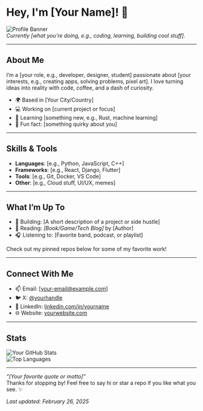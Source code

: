 # Hey, I'm [Your Name]! 👋

![Profile Banner](https://via.placeholder.com/1200x300.png?text=Welcome+to+My+GitHub)  
*Currently [what you're doing, e.g., coding, learning, building cool stuff].*

---

## About Me

I’m a [your role, e.g., developer, designer, student] passionate about [your interests, e.g., creating apps, solving problems, pixel art]. I love turning ideas into reality with code, coffee, and a dash of curiosity.

- 🌍 Based in [Your City/Country]
- 💻 Working on [current project or focus]
- 🌱 Learning [something new, e.g., Rust, machine learning]
- 🎉 Fun fact: [something quirky about you]

---

## Skills & Tools

- **Languages**: [e.g., Python, JavaScript, C++]
- **Frameworks**: [e.g., React, Django, Flutter]
- **Tools**: [e.g., Git, Docker, VS Code]
- **Other**: [e.g., Cloud stuff, UI/UX, memes]

---

## What I’m Up To

- 🔨 Building: [A short description of a project or side hustle]
- 📖 Reading: *[Book/Game/Tech Blog]* by [Author]
- 🎧 Listening to: [Favorite band, podcast, or playlist]

Check out my pinned repos below for some of my favorite work!

---

## Connect With Me

- 📫 Email: [your-email@example.com]
- 🐦 X: [@yourhandle](https://x.com/yourhandle)
- 🔗 LinkedIn: [linkedin.com/in/yourname](https://linkedin.com/in/yourname)
- 🌐 Website: [yourwebsite.com](https://yourwebsite.com)

---

## Stats

![Your GitHub Stats](https://github-readme-stats.vercel.app/api?username=yourusername&show_icons=true&theme=radical)  
![Top Languages](https://github-readme-stats.vercel.app/api/top-langs/?username=yourusername&layout=compact&theme=radical)

---

*“[Your favorite quote or motto]”*  
Thanks for stopping by! Feel free to say hi or star a repo if you like what you see. ✨

*Last updated: February 26, 2025*

